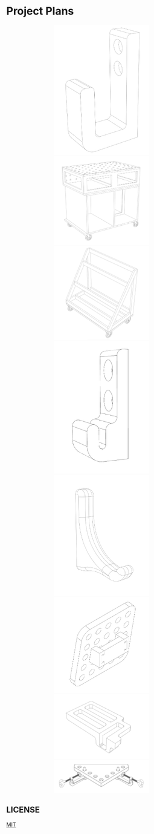 # Project Plans

<p align="center">
  <a href="./objects/suizan-hook">
    <img src="objects/suizan-hook/wireframe.png" width="50%"/>
  </a>
  <a href="./furniture/euro-bench">
    <img src="furniture/euro-bench/wireframe.png" width="50%"/>
  </a>
  <a href="./furniture/scrap-cart">
    <img src="furniture/scrap-cart/wireframe.png" width="50%"/>
  </a>
  <a href="./objects/knew-hook">
    <img src="objects/knew-hook/images/wireframe.png" width="50%"/>
  </a>
  <a href="./objects/board-hook">
    <img src="objects/board-hook/images/wireframe.png" width="50%"/>
  </a>
  <a href="./objects/dog-home">
    <img src="objects/dog-home/images/wireframe.png" width="50%"/>
  </a>
  <a href="./tools/cross-lap-jig">
    <img src="tools/cross-lap-jig/images/wireframe.png" width="50%"/>
  </a>
  <a href="./tools/clamping-square">
    <img src="tools/clamping-square/images/wireframe.png" width="50%"/>
  </a>
</p>

## LICENSE

[MIT](./LICENSE)
